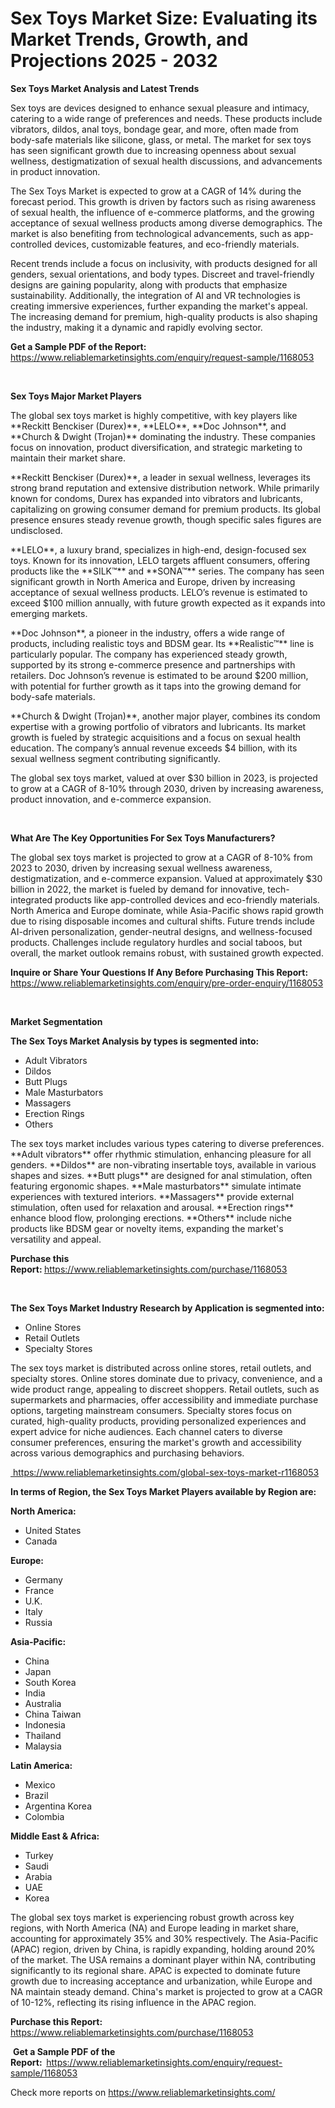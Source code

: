 <p><h1>Sex Toys Market Size: Evaluating its Market Trends, Growth, and Projections 2025 - 2032</h1></p><p><strong>Sex Toys Market Analysis and Latest Trends</strong></p>
<p><p>Sex toys are devices designed to enhance sexual pleasure and intimacy, catering to a wide range of preferences and needs. These products include vibrators, dildos, anal toys, bondage gear, and more, often made from body-safe materials like silicone, glass, or metal. The market for sex toys has seen significant growth due to increasing openness about sexual wellness, destigmatization of sexual health discussions, and advancements in product innovation.</p><p>The Sex Toys Market is expected to grow at a CAGR of 14% during the forecast period. This growth is driven by factors such as rising awareness of sexual health, the influence of e-commerce platforms, and the growing acceptance of sexual wellness products among diverse demographics. The market is also benefiting from technological advancements, such as app-controlled devices, customizable features, and eco-friendly materials.</p><p>Recent trends include a focus on inclusivity, with products designed for all genders, sexual orientations, and body types. Discreet and travel-friendly designs are gaining popularity, along with products that emphasize sustainability. Additionally, the integration of AI and VR technologies is creating immersive experiences, further expanding the market's appeal. The increasing demand for premium, high-quality products is also shaping the industry, making it a dynamic and rapidly evolving sector.</p></p>
<p><strong>Get a Sample PDF of the Report:&nbsp;</strong> <a href="https://www.reliablemarketinsights.com/enquiry/request-sample/1168053?utm_campaign=2010&utm_medium=2&utm_source=Github&utm_content=ia&utm_term=20012025&utm_id=sex-toys">https://www.reliablemarketinsights.com/enquiry/request-sample/1168053</a></p>
<p>&nbsp;</p>
<p><strong>Sex Toys Major Market Players</strong></p>
<p><p>The global sex toys market is highly competitive, with key players like **Reckitt Benckiser (Durex)**, **LELO**, **Doc Johnson**, and **Church & Dwight (Trojan)** dominating the industry. These companies focus on innovation, product diversification, and strategic marketing to maintain their market share.</p><p>**Reckitt Benckiser (Durex)**, a leader in sexual wellness, leverages its strong brand reputation and extensive distribution network. While primarily known for condoms, Durex has expanded into vibrators and lubricants, capitalizing on growing consumer demand for premium products. Its global presence ensures steady revenue growth, though specific sales figures are undisclosed.</p><p>**LELO**, a luxury brand, specializes in high-end, design-focused sex toys. Known for its innovation, LELO targets affluent consumers, offering products like the **SILK™** and **SONA™** series. The company has seen significant growth in North America and Europe, driven by increasing acceptance of sexual wellness products. LELO’s revenue is estimated to exceed $100 million annually, with future growth expected as it expands into emerging markets.</p><p>**Doc Johnson**, a pioneer in the industry, offers a wide range of products, including realistic toys and BDSM gear. Its **Realistic™** line is particularly popular. The company has experienced steady growth, supported by its strong e-commerce presence and partnerships with retailers. Doc Johnson’s revenue is estimated to be around $200 million, with potential for further growth as it taps into the growing demand for body-safe materials.</p><p>**Church & Dwight (Trojan)**, another major player, combines its condom expertise with a growing portfolio of vibrators and lubricants. Its market growth is fueled by strategic acquisitions and a focus on sexual health education. The company’s annual revenue exceeds $4 billion, with its sexual wellness segment contributing significantly.</p><p>The global sex toys market, valued at over $30 billion in 2023, is projected to grow at a CAGR of 8-10% through 2030, driven by increasing awareness, product innovation, and e-commerce expansion.</p></p>
<p>&nbsp;</p>
<p><strong>What Are The Key Opportunities For Sex Toys Manufacturers?</strong></p>
<p><p>The global sex toys market is projected to grow at a CAGR of 8-10% from 2023 to 2030, driven by increasing sexual wellness awareness, destigmatization, and e-commerce expansion. Valued at approximately $30 billion in 2022, the market is fueled by demand for innovative, tech-integrated products like app-controlled devices and eco-friendly materials. North America and Europe dominate, while Asia-Pacific shows rapid growth due to rising disposable incomes and cultural shifts. Future trends include AI-driven personalization, gender-neutral designs, and wellness-focused products. Challenges include regulatory hurdles and social taboos, but overall, the market outlook remains robust, with sustained growth expected.</p></p>
<p><strong>Inquire or Share Your Questions If Any Before Purchasing This Report:</strong> <a href="https://www.reliablemarketinsights.com/enquiry/pre-order-enquiry/1168053?utm_campaign=2010&utm_medium=2&utm_source=Github&utm_content=ia&utm_term=20012025&utm_id=sex-toys">https://www.reliablemarketinsights.com/enquiry/pre-order-enquiry/1168053</a></p>
<p>&nbsp;</p>
<p><strong>Market Segmentation</strong></p>
<p><strong>The Sex Toys Market Analysis by types is segmented into:</strong></p>
<p><ul><li>Adult Vibrators</li><li>Dildos</li><li>Butt Plugs</li><li>Male Masturbators</li><li>Massagers</li><li>Erection Rings</li><li>Others</li></ul></p>
<p><p>The sex toys market includes various types catering to diverse preferences. **Adult vibrators** offer rhythmic stimulation, enhancing pleasure for all genders. **Dildos** are non-vibrating insertable toys, available in various shapes and sizes. **Butt plugs** are designed for anal stimulation, often featuring ergonomic shapes. **Male masturbators** simulate intimate experiences with textured interiors. **Massagers** provide external stimulation, often used for relaxation and arousal. **Erection rings** enhance blood flow, prolonging erections. **Others** include niche products like BDSM gear or novelty items, expanding the market's versatility and appeal.</p></p>
<p><strong>Purchase this Report:&nbsp;</strong><a href="https://www.reliablemarketinsights.com/purchase/1168053?utm_campaign=2010&utm_medium=2&utm_source=Github&utm_content=ia&utm_term=20012025&utm_id=sex-toys">https://www.reliablemarketinsights.com/purchase/1168053</a></p>
<p>&nbsp;</p>
<p><strong>The Sex Toys Market Industry Research by Application is segmented into:</strong></p>
<p><ul><li>Online Stores</li><li>Retail Outlets</li><li>Specialty Stores</li></ul></p>
<p><p>The sex toys market is distributed across online stores, retail outlets, and specialty stores. Online stores dominate due to privacy, convenience, and a wide product range, appealing to discreet shoppers. Retail outlets, such as supermarkets and pharmacies, offer accessibility and immediate purchase options, targeting mainstream consumers. Specialty stores focus on curated, high-quality products, providing personalized experiences and expert advice for niche audiences. Each channel caters to diverse consumer preferences, ensuring the market's growth and accessibility across various demographics and purchasing behaviors.</p></p>
<p><a href="https://www.reliablemarketinsights.com/global-sex-toys-market-r1168053?utm_campaign=2010&utm_medium=2&utm_source=Github&utm_content=ia&utm_term=20012025&utm_id=sex-toys">&nbsp;https://www.reliablemarketinsights.com/global-sex-toys-market-r1168053</a></p>
<p><strong>In terms of Region, the Sex Toys Market Players available by Region are:</strong></p>
<p>
    <p> <strong> North America: </strong>
        <ul>
            <li>United States</li>
            <li>Canada</li>
        </ul>
        </p> 
    <p> <strong> Europe: </strong>
        <ul>
            <li>Germany</li>
            <li>France</li>
            <li>U.K.</li>
            <li>Italy</li>
            <li>Russia</li>
        </ul>
        </p> 
    <p> <strong> Asia-Pacific: </strong>
        <ul>
            <li>China</li>
            <li>Japan</li>
            <li>South Korea</li>
            <li>India</li>
            <li>Australia</li>
            <li>China Taiwan</li>
            <li>Indonesia</li>
            <li>Thailand</li>
            <li>Malaysia</li>
        </ul>
        </p> 
    <p> <strong> Latin America: </strong>
        <ul>
            <li>Mexico</li>
            <li>Brazil</li>
            <li>Argentina Korea</li>
            <li>Colombia</li>
        </ul>
        </p> 
    <p> <strong> Middle East & Africa: </strong>
        <ul>
            <li>Turkey</li>
            <li>Saudi</li>
            <li>Arabia</li>
            <li>UAE</li>
            <li>Korea</li>
        </ul>
    </p>
    </p>
<p><p>The global sex toys market is experiencing robust growth across key regions, with North America (NA) and Europe leading in market share, accounting for approximately 35% and 30% respectively. The Asia-Pacific (APAC) region, driven by China, is rapidly expanding, holding around 20% of the market. The USA remains a dominant player within NA, contributing significantly to its regional share. APAC is expected to dominate future growth due to increasing acceptance and urbanization, while Europe and NA maintain steady demand. China's market is projected to grow at a CAGR of 10-12%, reflecting its rising influence in the APAC region.</p></p>
<p><strong>Purchase this Report: </strong><a href="https://www.reliablemarketinsights.com/purchase/1168053?utm_campaign=2010&utm_medium=2&utm_source=Github&utm_content=ia&utm_term=20012025&utm_id=sex-toys">https://www.reliablemarketinsights.com/purchase/1168053</a></p>
<p>&nbsp;<strong>Get a Sample PDF of the Report:&nbsp;&nbsp;</strong><a href="https://www.reliablemarketinsights.com/enquiry/request-sample/1168053?utm_campaign=2010&utm_medium=2&utm_source=Github&utm_content=ia&utm_term=20012025&utm_id=sex-toys">https://www.reliablemarketinsights.com/enquiry/request-sample/1168053</a></p>
<p><strong></strong></p>
<p>Check more reports on <a href="https://www.reliablemarketinsights.com/?utm_campaign=2010&utm_medium=2&utm_source=Github&utm_content=ia&utm_term=20012025&utm_id=sex-toys">https://www.reliablemarketinsights.com/</a></p>